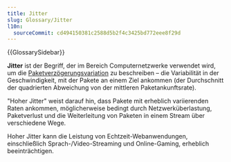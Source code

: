 ```yaml
---
title: Jitter
slug: Glossary/Jitter
l10n:
  sourceCommit: cd494150381c2588d5b2f4c3425bd772eee8f29d
---
```


{{GlossarySidebar}}

**Jitter** ist der Begriff, der im Bereich Computernetzwerke verwendet wird, um die [Paketverzögerungsvariation](https://en.wikipedia.org/wiki/Packet_delay_variation) zu beschreiben – die Variabilität in der Geschwindigkeit, mit der Pakete an einem Ziel ankommen (der Durchschnitt der quadrierten Abweichung von der mittleren Paketankunftsrate).

"Hoher Jitter" weist darauf hin, dass Pakete mit erheblich variierenden Raten ankommen, möglicherweise bedingt durch Netzwerküberlastung, Paketverlust und die Weiterleitung von Paketen in einem Stream über verschiedene Wege.

Hoher Jitter kann die Leistung von Echtzeit-Webanwendungen, einschließlich Sprach-/Video-Streaming und Online-Gaming, erheblich beeinträchtigen.
